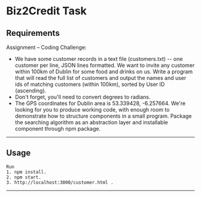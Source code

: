 # Biz2Credit Task

## Requirements

Assignment – Coding Challenge:
- We have some customer records in a text file (customers.txt) -- one customer per line, JSON lines formatted. We want to invite any customer within 100km of Dublin for some food and drinks on us. Write a program that will read the full list of customers and output the names and user ids of matching customers (within 100km), sorted by User ID (ascending).
- Don't forget, you'll need to convert degrees to radians.
- The GPS coordinates for Dublin area is 53.339428, -6.257664. We're looking for you to produce working code, with enough room to demonstrate how to structure components in a small program. Package the searching algorithm as an abstraction layer and installable component through npm package.

----
## Usage

```
Run 
1. npm install.
2. npm start.
3. http://localhost:3000/customer.html .
```
----
